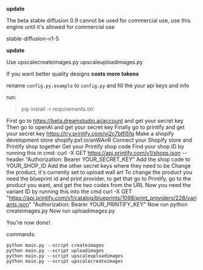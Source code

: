**update**

The beta stable diffusion 0.9 cannot be used for commercial use, use this engine until it's allowed for commercial use

stable-diffusion-v1-5

**update**

Use upscalecreateimages.py
upscaleuploadimages.py

If you want better quality designs **costs more tokens**

rename `config.py.example` to `config.py` and fill the your api keys and info

run:
> pip install -r requirements.txt

First go to https://beta.dreamstudio.ai/account and get your secret key
Then go to openAI and get your secret key
Finally go to printify and get your secret key https://try.printify.com/vi2c7btfi5fq
Make a shopify development store shopify.pxf.io/anWAnR
Connect your Shopify store and Printify shop together
Get your Printify shop code Find your shop ID by running this in cmd: curl -X GET https://api.printify.com/v1/shops.json --header "Authorization: Bearer YOUR_SECRET_KEY"
Add the shop code to YOUR_SHOP_ID
Add the other secret keys where they need to be
Change the product, it's currently set to upload wall art 
To change the product you need the blueprint id and print provider, to get that go to Printify, go to the product you want, and get the two codes from the URL
Now you need the variant ID by running this into the cmd  curl -X GET "https://api.printify.com/v1/catalog/blueprints/1098/print_providers/228/variants.json" "Authorization: Bearer YOUR_PRINTIFY_KEY"
Now run python createimages.py
Now run uploadimages.py 

You're now done!

commands:
```
python main.py --script createimages
python main.py --script uploadimages
python main.py --script upscaleuploadimages
python main.py --script upscalecreateimages
```
